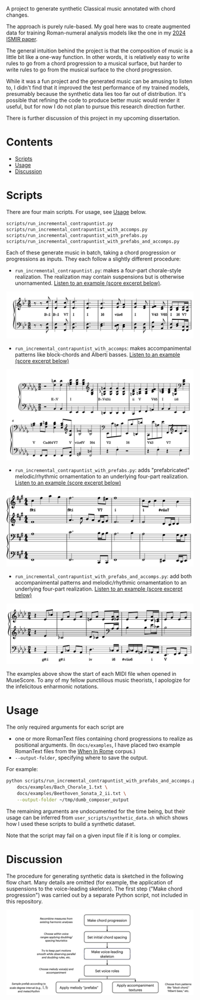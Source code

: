 A project to generate synthetic Classical music annotated with chord changes.

The approach is purely rule-based. My goal here was to create augmented data for training Roman-numeral analysis models like the one in my [2024 ISMIR paper](https://malcolmsailor.com/2025/01/06/ISMIR.html). 

The general intuition behind the project is that the composition of music is a little bit like a one-way function. In other words, it is relatively easy to write rules to go from a chord progression to a musical surface, but harder to write rules to go from the musical surface to the chord progression.

While it was a fun project and the generated music can be amusing to listen to, I didn't find that it improved the test performance of my trained models, presumably because the synthetic data lies too far out of distribution. It's possible that refining the code to produce better music would render it useful, but for now I do not plan to pursue this research direction further.

There is further discussion of this project in my upcoming dissertation.

# Contents

- [Scripts](#Scripts)
- [Usage](#Usage)
- [Discussion](#Discussion)

# Scripts

There are four main scripts. For usage, see [Usage](#Usage) below.

```
scripts/run_incremental_contrapuntist.py
scripts/run_incremental_contrapuntist_with_accomps.py
scripts/run_incremental_contrapuntist_with_prefabs.py
scripts/run_incremental_contrapuntist_with_prefabs_and_accomps.py
```

Each of these generate music in batch, taking a chord progression or progressions as inputs. They each follow a slightly different procedure:

- `run_incremental_contrapuntist.py`: makes a four-part chorale-style realization. The realization may contain suspensions but is otherwise unornamented. [Listen to an example (score excerpt below)](docs/audio/mozart_structural_0000192.mp3).

![Example of the output of `run_incremental_contrapuntist.py`](docs/figures/mozart_structural_0000192.jpg)

- `run_incremental_contrapuntist_with_accomps`: makes accompanimental patterns like block-chords and Alberti basses. [Listen to an example (score excerpt below)](docs/audio/mozart_accomps_0000423.mp3)

![Example of the output of `run_incremental_contrapuntist_with_accomps.py`](docs/figures/mozart_accomps_0000423.jpg)

- `run_incremental_contrapuntist_with_prefabs.py`: adds "prefabricated" melodic/rhythmic ornamentation to an underlying four-part realization. [Listen to an example (score excerpt below)](docs/audio/mozart_prefabs_0000874.mp3)

![Example of the output of `run_incremental_contrapuntist_with_prefabs`](docs/figures/mozart_prefabs_0000874.jpg)

- `run_incremental_contrapuntist_with_prefabs_and_accomps.py`: add both accompanimental patterns and melodic/rhythmic ornamentation to an underlying four-part realization. [Listen to an example (score excerpt below)](docs/audio/mozart_prefabs_and_accomps_0000146.mp3)

![Example of the output of `run_incremental_contrapuntist_with_prefabs_and_accomps`](docs/figures/mozart_prefabs_and_accomps_0000146.jpg)

The examples above show the start of each MIDI file when opened in MuseScore. To any of my fellow punctilious music theorists, I apologize for the infelicitous enharmonic notations.



# Usage

The only required arguments for each script are

- one or more RomanText files containing chord progressions to realize as positional arguments. (In `docs/examples`, I have placed two example RomanText files from the [When In Rome](https://github.com/MarkGotham/When-in-Rome) corpus.)
- `--output-folder`, specifying where to save the output.

For example:

```bash
python scripts/run_incremental_contrapuntist_with_prefabs_and_accomps.py \
    docs/examples/Bach_Chorale_1.txt \
    docs/examples/Beethoven_Sonata_2_ii.txt \
    --output-folder ~/tmp/dumb_composer_output
```

The remaining arguments are undocumented for the time being, but their usage can be inferred from `user_scripts/synthetic_data.sh` which shows how I used these scripts to build a synthetic dataset.

Note that the script may fail on a given input file if it is long or complex.

# Discussion

The procedure for generating synthetic data is sketched in the following flow chart. Many details are omitted (for example, the application of suspensions to the voice-leading skeleton). The first step ("Make chord progression") was carried out by a separate Python script, not included in this repository.

![Flow chart outlining the synthetic data generation procedure.](docs/figures/flow_chart.jpg)
